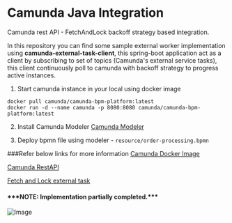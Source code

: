 # Camunda Java Integration
Camunda rest API - FetchAndLock backoff strategy based integration.

In this repository you can find some sample external worker implementation using **camunda-external-task-client**, 
this spring-boot application act as a client by subscribing to set of topics (Camunda's external service tasks), this client continuously poll to camunda with backoff strategy to progress active instances. 

1. Start camunda instance in your local using docker image

```shell
docker pull camunda/camunda-bpm-platform:latest
docker run -d --name camunda -p 8080:8080 camunda/camunda-bpm-platform:latest
```

2. Install Camunda Modeler
[Camunda Modeler](https://camunda.com/download/modeler/)

3. Deploy bpmn file using modeler - ```resource/order-processing.bpmn```


###Refer below links for more information
[Camunda Docker Image](https://hub.docker.com/r/camunda/camunda-bpm-platform/)

[Camunda RestAPI](https://docs.camunda.org/manual/latest/reference/rest/)

[Fetch and Lock external task](https://docs.camunda.org/manual/latest/reference/rest/external-task/fetch/)

<h4>***NOTE: Implementation partially completed.***</h4>

![Image](./src/resources/camunda-process-screenshot.png)

